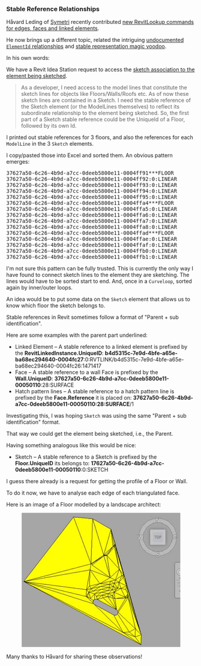 <head>
<meta http-equiv="Content-Type" content="text/html; charset=utf-8">
<link rel="stylesheet" type="text/css" href="bc.css">
<script src="https://cdn.rawgit.com/google/code-prettify/master/loader/run_prettify.js" type="text/javascript"></script>
</head>

<!---

twitter:

Stable reference relationships in the #RevitAPI @AutodeskForge @AutodeskRevit #bim #DynamoBim #ForgeDevCon http://bit.ly/stablerefrel

Håvard Leding explores relationships between stable reference of main elements and their sub-elements, related to the intriguing undocumented <code>ElementId</code> relationships and stable representation magic voodoo.
We need to access the sketch association to the element being sketched.
I printed out stable references for 3 floors, and also the references for each <code>ModelLine</code> in their 3 <code>Sketch</code> elements...

&ndash; 
...

linkedin:

of [The Building Coder samples](https://github.com/jeremytammik/the_building_coder_samples/releases/tag/2019.0.145.4).

-->

### Stable Reference Relationships

Håvard Leding of [Symetri](https://www.symetri.com) recently contributed
[new RevitLookup commands for edges, faces and linked elements](https://thebuildingcoder.typepad.com/blog/2019/01/new-revitlookup-snoops-edge-face-link.html).

He now brings up a different topic, related
the intriguing [undocumented `ElementId` relationships](http://thebuildingcoder.typepad.com/blog/2011/11/undocumented-elementid-relationships.html)
and [stable representation magic voodoo](http://thebuildingcoder.typepad.com/blog/2016/04/stable-reference-string-magic-voodoo.html).

In his own words:

We have a Revit Idea Station request to access 
the [sketch association to the element being sketched](https://forums.autodesk.com/t5/revit-ideas/sketch-association-to-element-being-sketched/idi-p/8578998).
 
> As a developer, I need access to the model lines that constitute the sketch lines for objects like Floors/Walls/Roofs etc.
As of now these sketch lines are contained in a Sketch.
I need the stable reference of the Sketch element (or the ModelLines themselves) to reflect its subordinate relationship to the element being sketched.
So, the first part of a Sketch stable reference could be the UniqueId of a Floor, followed by its own Id.

I printed out stable references for 3 floors, and also the references for each `ModelLine` in the 3 `Sketch` elements.

I copy/pasted those into Excel and sorted them.
An obvious pattern emerges:

<pre>
37627a50-6c26-4b9d-a7cc-0deeb5800e11-0004ff91***FLOOR
37627a50-6c26-4b9d-a7cc-0deeb5800e11-0004ff92:0:LINEAR
37627a50-6c26-4b9d-a7cc-0deeb5800e11-0004ff93:0:LINEAR
37627a50-6c26-4b9d-a7cc-0deeb5800e11-0004ff94:0:LINEAR
37627a50-6c26-4b9d-a7cc-0deeb5800e11-0004ff95:0:LINEAR
37627a50-6c26-4b9d-a7cc-0deeb5800e11-0004ffa4***FLOOR
37627a50-6c26-4b9d-a7cc-0deeb5800e11-0004ffa5:0:LINEAR
37627a50-6c26-4b9d-a7cc-0deeb5800e11-0004ffa6:0:LINEAR
37627a50-6c26-4b9d-a7cc-0deeb5800e11-0004ffa7:0:LINEAR
37627a50-6c26-4b9d-a7cc-0deeb5800e11-0004ffa8:0:LINEAR
37627a50-6c26-4b9d-a7cc-0deeb5800e11-0004ffad***FLOOR
37627a50-6c26-4b9d-a7cc-0deeb5800e11-0004ffae:0:LINEAR
37627a50-6c26-4b9d-a7cc-0deeb5800e11-0004ffaf:0:LINEAR
37627a50-6c26-4b9d-a7cc-0deeb5800e11-0004ffb0:0:LINEAR
37627a50-6c26-4b9d-a7cc-0deeb5800e11-0004ffb1:0:LINEAR
</pre>

I'm not sure this pattern can be fully trusted.
This is currently the only way I have found to connect sketch lines to the element they are sketching.
The lines would have to be sorted start to end.
And, once in a `Curveloop`, sorted again by inner/outer loops.
 
An idea would be to put some data on the `Sketch` element that allows us to know which floor the sketch belongs to.

Stable references in Revit sometimes follow a format of "Parent + sub identification".

Here are some examples with the parent part underlined:
 
- Linked Element &ndash;
A stable reference to a linked element is prefixed by the __RevitLinkedInstance.UniqueID__: 
__b4d5315c-7e9d-4bfe-a65e-ba68ec294640-0004fc27__:0:RVTLINK/b4d5315c-7e9d-4bfe-a65e-ba68ec294640-0004fc26:1471417
- Face &ndash;
A stable reference to a wall Face is prefixed by the __Wall.UniqueID__:
__37627a50-6c26-4b9d-a7cc-0deeb5800e11-00050110__:28:SURFACE
- Hatch pattern lines &ndash; 
A stable reference to a hatch pattern line is prefixed by the __Face.Reference__ it is placed on:
__37627a50-6c26-4b9d-a7cc-0deeb5800e11-00050110:28:SURFACE__/1
 
Investigating this, I was hoping `Sketch` was using the same "Parent + sub identification" format.

That way we could get the element being sketched, i.e., the Parent.
 
Having something analogous like this would be nice:

- Sketch &ndash; 
A stable reference to a Sketch is prefixed by the __Floor.UniqueID__ its belongs to:
__17627a50-6c26-4b9d-a7cc-0deeb5800e11-00050110__:0:SKETCH

I guess there already is a request for getting the profile of a Floor or Wall.

To do it now, we have to analyse each edge of each triangulated face.

Here is an image of a Floor modelled by a landscape architect:

<center>
<img src="img/floor_by_landscape_architect.jpg" alt="Floor modelled by a landscape architect" width="423">
</center>

Many thanks to Håvard for sharing these observations!
